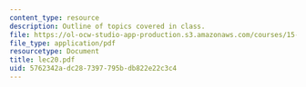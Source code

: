 ```yaml
---
content_type: resource
description: Outline of topics covered in class.
file: https://ol-ocw-studio-app-production.s3.amazonaws.com/courses/15-024-applied-economics-for-managers-summer-2004/5762342adc287397795bdb822e22c3c4_lec20.pdf
file_type: application/pdf
resourcetype: Document
title: lec20.pdf
uid: 5762342a-dc28-7397-795b-db822e22c3c4
---
```

